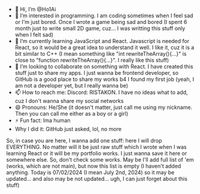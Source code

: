 - 👋 Hi, I’m @Ho1Ai
- 👀 I’m interested in programming. I am coding sometimes when I feel sad or I'm just bored. Once I wrote a game being sad and bored (I spent 6 month just to write small 2D game, cuz... I was writting this stuff only when I felt sad) 
- 🌱 I’m currently learning JavaScript and React. Javascript is needed for React, so it would be a great idea to understand it well. I like it, cuz it is a bit similar to C++ (I mean something like "int rewriteTheArray(){...}" is close to "function rewriteTheArray(){...}". I really like this stuff) 
- 💞️ I’m looking to collaborate on something with React. I have created this stuff just to share my apps. I just wanna be frontend developer, so GitHub is a good place to share my works b4 I found my first job (yeah, I am not a developer yet, but I really wanna be)
- 📫 How to reach me: Discord: RISTAKON. I have no ideas what to add, cuz I don't wanna share my social networks
- 😄 Pronouns: He/She (it doesn't matter, just call me using my nickname. Then you can call me either as a boy or a girl) 
- ⚡ Fun fact: Ima human
- Why I did it: GitHub just asked, lol, no more

So, in case you are here, I wanna add one stuff: here I will drop EVERYTHING. No matter will it be just raw stuff which I wrote when I was learning React or it will be my portfolio works. I just wanna save it here or somewhere else. So, don't check some works. May be I'll add full list of 'em (works, which are not main), but now this list is empty (I haven't added anything. Today is 07/02/2024 (I mean July 2nd, 2024) so it may be updated... and also may be not updated... ugh, I can just forget about this stuff)  

<!---
Ho1Ai/Ho1Ai is a ✨ special ✨ repository because its `README.md` (this file) appears on your GitHub profile.
You can click the Preview link to take a look at your changes.
--->
